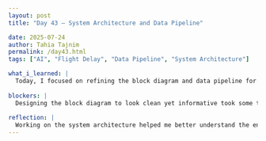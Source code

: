 ```yaml
---
layout: post
title: "Day 43 – System Architecture and Data Pipeline"

date: 2025-07-24
author: Tahia Tajnim
permalink: /day43.html
tags: ["AI", "Flight Delay", "Data Pipeline", "System Architecture"]   

what_i_learned: |
  Today, I focused on refining the block diagram and data pipeline for our final research paper. I learned how each component of our system fits into the broader architecture—from data collection and preprocessing to model training, prediction, and dashboard integration. I also explored how to clearly represent this in a professional engineering-style diagram that communicates the end-to-end workflow effectively.
  
blockers: |  
  Designing the block diagram to look clean yet informative took some time. I had to revise the flow several times to make sure it logically showed how raw data flows into predictions and gets displayed through our dashboard.
  
reflection: |
  Working on the system architecture helped me better understand the entire lifecycle of our flight delay prediction model. Explaining each module for the paper—like how we collect weather and flight data, clean and process it, train machine learning models (like XGBoost), and serve predictions to users—made me appreciate the complexity of building a real-world AI system. Visualizing the pipeline also helped clarify our project’s technical depth and will strengthen our final report.
---
```

